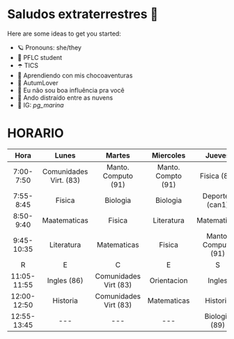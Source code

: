 # Saludos extraterrestres 👋


Here are some ideas to get you started:

- 🪐 Pronouns: she/they
- 🌈 PFLC student
- ☂️ TICS
- 🍄 Aprendiendo con mis chocoaventuras
- 🍂 AutumLover
- 🌻 Eu não sou boa influência pra você
- 🍁 Ando distraído entre as nuvens
- 🥐 IG: _pg_marina_ 


# HORARIO

|     Hora    |          Lunes         |         Martes        |      Miercoles     |        Jueves       |        Viernes       |
|:-----------:|:----------------------:|:---------------------:|:------------------:|:-------------------:|:--------------------:|
|  7:00-7:50  | Comunidades Virt. (83) |  Manto. Computo (91)  | Manto. Compto (91) |     Fisica (84)     | Manto.  Computo (91) |
|  7:55-8:45  |         Fisica         |        Biologia       |      Biologia      |   Deportes (can1)   |       Biologia       |
|  8:50-9:40  |      Maatematicas      |         Fisica        |     Literatura     |     Matematicas     |      Matematicas     |
|  9:45-10:35 |       Literatura       |      Matematicas      |       Fisica       | Manto. Computo (91) |        Fisica        |
|      R      |            E           |           C           |          E         |          S          |           O          |
| 11:05-11:55 |       Ingles (86)      | Comunidades Virt (83) |     Orientacion    |        Ingles       |       Historia       |
| 12:00-12:50 |        Historia        | Comunidades Virt (83) |     Matematicas    |       Historia      |      Literatura      |
| 12:55-13:45 |           ---          |          ---          |         ---        |    Biologia (89)    |        Ingles        |
